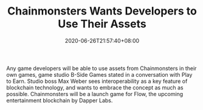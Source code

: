 ﻿---
title: "Chainmonsters Wants Developers to Use Their Assets"
date: 2020-06-26T21:57:40+08:00
lastmod: 2020-06-26T16:45:40+08:00
draft: false
authors: ["Holly"]
description: "Any game developers will be able to use assets from Chainmonsters in their own games, game studio B-Side Games stated in a conversation with Play to Earn. Studio boss Max Weber sees interoperability as a key feature of blockchain technology, and wants to embrace the concept as much as possible. Chainmonsters will be a launch game for Flow, the upcoming entertainment blockchain by Dapper Labs."
featuredImage: "chainmonsters-wants-developers-to-use-their-assets.png"
tags: ["Strategy Games","Play to Earn"]
categories: ["news"]
news: ["Strategy Games"]
weight: 
lightgallery: true
pinned: false
recommend: false
recommend1: false
---

Any game developers will be able to use assets from Chainmonsters in their own games, game studio B-Side Games stated in a conversation with Play to Earn. Studio boss Max Weber sees interoperability as a key feature of blockchain technology, and wants to embrace the concept as much as possible. Chainmonsters will be a launch game for Flow, the upcoming entertainment blockchain by Dapper Labs.

<!--more-->


